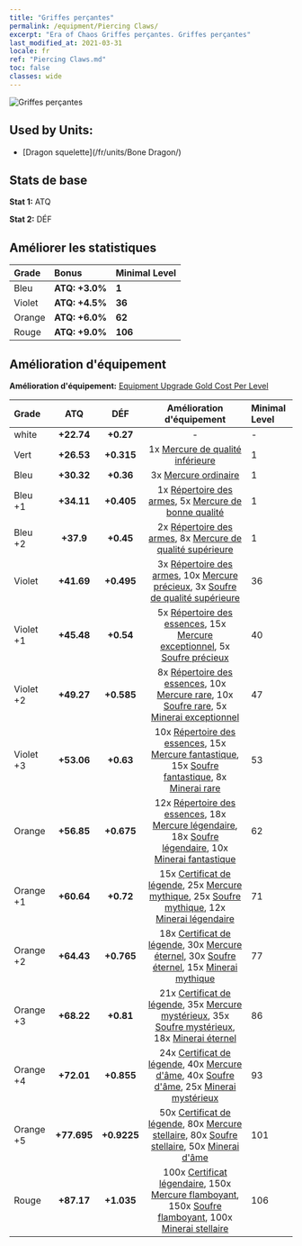 ```yaml
---
title: "Griffes perçantes"
permalink: /equipment/Piercing Claws/
excerpt: "Era of Chaos Griffes perçantes. Griffes perçantes"
last_modified_at: 2021-03-31
locale: fr
ref: "Piercing Claws.md"
toc: false
classes: wide
---
```


  ![Griffes perçantes](/images/e/e_3073.png)

## Used by Units:

* [Dragon squelette](/fr/units/Bone Dragon/) 


## Stats de base
 **Stat 1:** ATQ

 **Stat 2:** DÉF

## Améliorer les statistiques

  |     Grade    |   Bonus | Minimal Level | 
  |:-------------|:--------|:--------------| 
  | Bleu | **ATQ: +3.0%** | **1** | 
  | Violet | **ATQ: +4.5%** | **36** | 
  | Orange | **ATQ: +6.0%** | **62** | 
  | Rouge | **ATQ: +9.0%** | **106** | 


## Amélioration d'équipement
 **Amélioration d'équipement:** [Equipment Upgrade Gold Cost Per Level](/equipment/EquipmentUpgradeCostPerLevel/) 

  |          Grade      | ATQ | DÉF | Amélioration d'équipement | Minimal Level |
  |:--------------------|:---------:|:---------:|:----------------:|:--------------|
  | white | **+22.74** | **+0.27** | - | - |
  | Vert | **+26.53** | **+0.315** | 1x [Mercure de qualité inférieure](/fr/Items/mat_2/) | 1 |
  | Bleu | **+30.32** | **+0.36** | 3x [Mercure ordinaire](/fr/Items/mat_8/) | 1 |
  | Bleu +1 | **+34.11** | **+0.405** | 1x [Répertoire des armes](/fr/Items/mat_18/), 5x [Mercure de bonne qualité](/fr/Items/mat_14/) | 1 |
  | Bleu +2 | **+37.9** | **+0.45** | 2x [Répertoire des armes](/fr/Items/mat_25/), 8x [Mercure de qualité supérieure](/fr/Items/mat_21/) | 1 |
  | Violet | **+41.69** | **+0.495** | 3x [Répertoire des armes](/fr/Items/mat_32/), 10x [Mercure précieux](/fr/Items/mat_28/), 3x [Soufre de qualité supérieure](/fr/Items/mat_22/) | 36 |
  | Violet +1 | **+45.48** | **+0.54** | 5x [Répertoire des essences](/fr/Items/mat_39/), 15x [Mercure exceptionnel](/fr/Items/mat_35/), 5x [Soufre précieux](/fr/Items/mat_29/) | 40 |
  | Violet +2 | **+49.27** | **+0.585** | 8x [Répertoire des essences](/fr/Items/mat_46/), 10x [Mercure rare](/fr/Items/mat_42/), 10x [Soufre rare](/fr/Items/mat_43/), 5x [Minerai exceptionnel](/fr/Items/mat_33/) | 47 |
  | Violet +3 | **+53.06** | **+0.63** | 10x [Répertoire des essences](/fr/Items/mat_53/), 15x [Mercure fantastique](/fr/Items/mat_49/), 15x [Soufre fantastique](/fr/Items/mat_50/), 8x [Minerai rare](/fr/Items/mat_40/) | 53 |
  | Orange | **+56.85** | **+0.675** | 12x [Répertoire des essences](/fr/Items/mat_60/), 18x [Mercure légendaire](/fr/Items/mat_56/), 18x [Soufre légendaire](/fr/Items/mat_57/), 10x [Minerai fantastique](/fr/Items/mat_47/) | 62 |
  | Orange +1 | **+60.64** | **+0.72** | 15x [Certificat de légende](/fr/Items/mat_67/), 25x [Mercure mythique](/fr/Items/mat_63/), 25x [Soufre mythique](/fr/Items/mat_64/), 12x [Minerai légendaire](/fr/Items/mat_54/) | 71 |
  | Orange +2 | **+64.43** | **+0.765** | 18x [Certificat de légende](/fr/Items/mat_74/), 30x [Mercure éternel](/fr/Items/mat_70/), 30x [Soufre éternel](/fr/Items/mat_71/), 15x [Minerai mythique](/fr/Items/mat_61/) | 77 |
  | Orange +3 | **+68.22** | **+0.81** | 21x [Certificat de légende](/fr/Items/mat_81/), 35x [Mercure mystérieux](/fr/Items/mat_77/), 35x [Soufre mystérieux](/fr/Items/mat_78/), 18x [Minerai éternel](/fr/Items/mat_68/) | 86 |
  | Orange +4 | **+72.01** | **+0.855** | 24x [Certificat de légende](/fr/Items/mat_88/), 40x [Mercure d'âme](/fr/Items/mat_84/), 40x [Soufre d'âme](/fr/Items/mat_85/), 25x [Minerai mystérieux](/fr/Items/mat_75/) | 93 |
  | Orange +5 | **+77.695** | **+0.9225** | 50x [Certificat de légende](/fr/Items/mat_95/), 80x [Mercure stellaire](/fr/Items/mat_91/), 80x [Soufre stellaire](/fr/Items/mat_92/), 50x [Minerai d'âme](/fr/Items/mat_82/) | 101 |
  | Rouge | **+87.17** | **+1.035** | 100x [Certificat légendaire](/fr/Items/mat_102/), 150x [Mercure flamboyant](/fr/Items/mat_98/), 150x [Soufre flamboyant](/fr/Items/mat_99/), 100x [Minerai stellaire](/fr/Items/mat_89/) | 106 |

